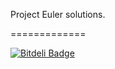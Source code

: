 Project Euler solutions.

=============


[![Bitdeli Badge](https://d2weczhvl823v0.cloudfront.net/Zedronar/project-euler/trend.png)](https://bitdeli.com/free "Bitdeli Badge")

